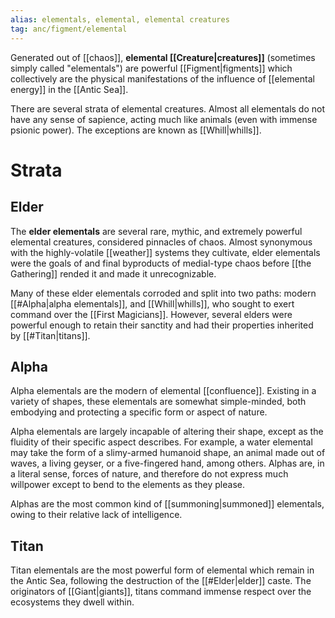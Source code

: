 ```yaml
---
alias: elementals, elemental, elemental creatures
tag: anc/figment/elemental
---
```

Generated out of [[chaos]], **elemental [[Creature|creatures]]** (sometimes simply called "elementals") are powerful [[Figment|figments]] which collectively are the physical manifestations of the influence of [[elemental energy]] in the [[Antic Sea]]. 

There are several strata of elemental creatures. Almost all elementals do not have any sense of sapience, acting much like animals (even with immense psionic power). The exceptions are known as [[Whill|whills]].

# Strata
## Elder
The **elder elementals** are several rare, mythic, and extremely powerful elemental creatures, considered pinnacles of chaos. Almost synonymous with the highly-volatile [[weather]] systems they cultivate, elder elementals were the goals of and final byproducts of medial-type chaos before [[the Gathering]] rended it and made it unrecognizable.

Many of these elder elementals corroded and split into two paths: modern [[#Alpha|alpha elementals]], and [[Whill|whills]], who sought to exert command over the [[First Magicians]]. However, several elders were powerful enough to retain their sanctity and had their properties inherited by [[#Titan|titans]].

## Alpha
Alpha elementals are the modern  of elemental [[confluence]]. Existing in a variety of shapes, these elementals are somewhat simple-minded, both embodying and protecting a specific form or aspect of nature.

Alpha elementals are largely incapable of altering their shape, except as the fluidity of their specific aspect describes. For example, a water elemental may take the form of a slimy-armed humanoid shape, an animal made out of waves, a living geyser, or a five-fingered hand, among others. Alphas are, in a literal sense, forces of nature, and therefore do not express much willpower except to bend to the elements as they please.

Alphas are the most common kind of [[summoning|summoned]] elementals, owing to their relative lack of intelligence.

## Titan
Titan elementals are the most powerful form of elemental which remain in the Antic Sea, following the destruction of the [[#Elder|elder]] caste. The originators of [[Giant|giants]], titans command immense respect over the ecosystems they dwell within.